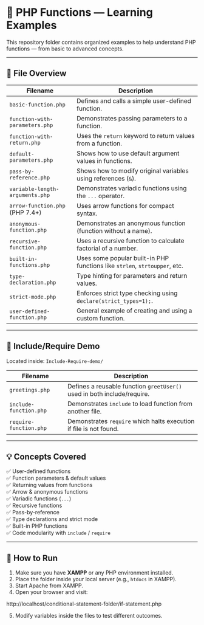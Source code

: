 # 📂 PHP Functions — Learning Examples

This repository folder contains organized examples to help understand PHP functions — from basic to advanced concepts.

---

## 📄 File Overview

| Filename                           | Description                                                                 |
|------------------------------------|-----------------------------------------------------------------------------|
| `basic-function.php`               | Defines and calls a simple user-defined function.                          |
| `function-with-parameters.php`     | Demonstrates passing parameters to a function.                             |
| `function-with-return.php`         | Uses the `return` keyword to return values from a function.                |
| `default-parameters.php`           | Shows how to use default argument values in functions.                     |
| `pass-by-reference.php`            | Shows how to modify original variables using references (`&`).             |
| `variable-length-arguments.php`    | Demonstrates variadic functions using the `...` operator.                  |
| `arrow-function.php` (PHP 7.4+)    | Uses arrow functions for compact syntax.                                   |
| `anonymous-function.php`           | Demonstrates an anonymous function (function without a name).              |
| `recursive-function.php`           | Uses a recursive function to calculate factorial of a number.              |
| `built-in-functions.php`           | Uses some popular built-in PHP functions like `strlen`, `strtoupper`, etc. |
| `type-declaration.php`             | Type hinting for parameters and return values.                             |
| `strict-mode.php`                  | Enforces strict type checking using `declare(strict_types=1);`.            |
| `user-defined-function.php`        | General example of creating and using a custom function.                   |

---

## 📁 Include/Require Demo

Located inside: `Include-Require-demo/`

| Filename                | Description                                                             |
|-------------------------|-------------------------------------------------------------------------|
| `greetings.php`         | Defines a reusable function `greetUser()` used in both include/require. |
| `include-function.php`  | Demonstrates `include` to load function from another file.              |
| `require-function.php`  | Demonstrates `require` which halts execution if file is not found.      |

---

## 💡 Concepts Covered

✅ User-defined functions  
✅ Function parameters & default values  
✅ Returning values from functions  
✅ Arrow & anonymous functions  
✅ Variadic functions (`...`)  
✅ Recursive functions  
✅ Pass-by-reference  
✅ Type declarations and strict mode  
✅ Built-in PHP functions  
✅ Code modularity with `include` / `require`

---

## 🚀 How to Run

1. Make sure you have **XAMPP** or any PHP environment installed.
2. Place the folder inside your local server (e.g., `htdocs` in XAMPP).
3. Start Apache from XAMPP.
4. Open your browser and visit:
  
  http://localhost/conditional-statement-folder/if-statement.php

5. Modify variables inside the files to test different outcomes.




